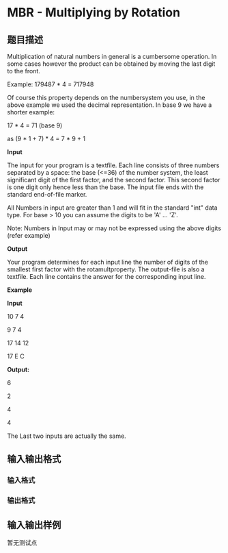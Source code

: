 # MBR - Multiplying by Rotation 

## 题目描述

Multiplication of natural numbers in general is a cumbersome operation. In some cases however the product can be obtained by moving the last digit to the front.

Example: 179487 \* 4 = 717948

Of course this property depends on the numbersystem you use, in the above example we used the decimal representation. In base 9 we have a shorter example:

17 \* 4 = 71 (base 9)

as (9 \* 1 + 7) \* 4 = 7 \* 9 + 1

**Input**

The input for your program is a textfile. Each line consists of three numbers separated by a space: the base (<=36) of the number system, the least significant digit of the first factor, and the second factor. This second factor is one digit only hence less than the base. The input file ends with the standard end-of-file marker.

All Numbers in input are greater than 1 and will fit in the standard "int" data type. For base > 10 you can assume the digits to be 'A' ... 'Z'.

Note: Numbers in Input may or may not be expressed using the above digits (refer example)

**Output**

Your program determines for each input line the number of digits of the smallest first factor with the rotamultproperty. The output-file is also a textfile. Each line contains the answer for the corresponding input line.

**Example**

**Input**

10 7 4

9 7 4

17 14 12

17 E C

**Output:**

6

2

4

4

The Last two inputs are actually the same.

## 输入输出格式

### 输入格式

### 输出格式

## 输入输出样例

暂无测试点


